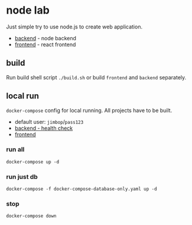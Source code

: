 # node lab

Just simple try to use node.js to create web application.

* [backend](./backend/README.md) - node backend
* [frontend](./frontend/README.md) - react frontend

## build

Run build shell script `./build.sh` or build `frontend` and `backend` separately.

## local run

`docker-compose` config for local running. All projects have to be built.

- default user: `jimbop`/`pass123`
- [backend - health check](http://localhost/api/node-lab-backend/health)
- [frontend](http://localhost)

### run all

```
docker-compose up -d
```

### run just db

```
docker-compose -f docker-compose-database-only.yaml up -d
```

### stop

```
docker-compose down
```
